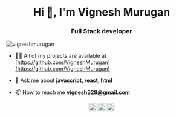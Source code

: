 <h1 align="center">Hi 👋, I'm Vignesh Murugan</h1>
<h3 align="center">Full Stack developer</h3>
<p align="left"> <img src="https://komarev.com/ghpvc/?username=vigneshmurugan" alt="vigneshmurugan" /> </p>

- 👨‍💻 All of my projects are available at [https://github.com/VigneshMurugan](https://github.com/VigneshMurugan)

- 💬 Ask me about **javascript, react, html**

- 📫 How to reach me **vignesh328@gmail.com**

<p align="center">	
<a href="https://twitter.com/visumurugan" target="_blank"><img align="center" src="https://cdn.jsdelivr.net/npm/simple-icons@3.0.1/icons/twitter.svg" alt="visumurugan" height="20" width="20" /></a>	
<a href="https://linkedin.com/in/iamvigneshmurugan" target="_blank"><img align="center" src="https://cdn.jsdelivr.net/npm/simple-icons@3.0.1/icons/linkedin.svg" alt="iamvigneshmurugan" height="20" width="20" /></a>	
<a href="https://fb.com/iamvigneshmurgan" target="_blank"><img align="center" src="https://cdn.jsdelivr.net/npm/simple-icons@3.0.1/icons/facebook.svg" alt="iamvigneshmurgan" height="20" width="20" /></a>	
</p>
